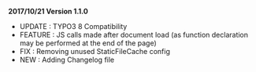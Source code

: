 **2017/10/21 Version 1.1.0**

* UPDATE : TYPO3 8 Compatibility
* FEATURE : JS calls made after document load (as function declaration may be performed at the end of the page)
* FIX : Removing unused StaticFileCache config
* NEW : Adding Changelog file